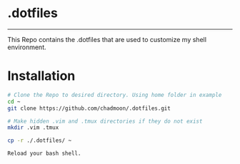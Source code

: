 # .dotfiles
---
This Repo contains the .dotfiles that are used to customize my shell environment. 

# Installation
``` bash
# Clone the Repo to desired directory. Using home folder in example
cd ~
git clone https://github.com/chadmoon/.dotfiles.git

# Make hidden .vim and .tmux directories if they do not exist
mkdir .vim .tmux

cp -r ./.dotfiles/ ~

Reload your bash shell. 
```


